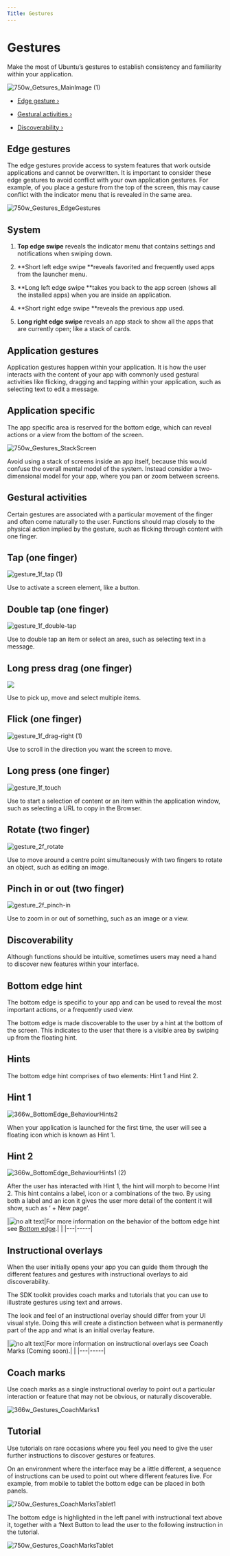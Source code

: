```yaml
---
Title: Gestures
---
```


# Gestures


Make the most of Ubuntu’s gestures to establish consistency and familiarity within your application.

![750w_Getsures_MainImage (1)](https://assets.ubuntu.com/v1/b5eb0c4c-750w_Getsures_MainImage-1.png)


-  [Edge gesture ›](#edge-gestures)

-  [Gestural activities ›](#gestural-activities)

-  [Discoverability ›](#discoverability)


## Edge gestures


The edge gestures provide access to system features that work outside applications and cannot be overwritten. It is important to consider these edge gestures to avoid conflict with your own application gestures. For example, of you place a gesture from the top of the screen, this may cause conflict with the indicator menu that is revealed in the same area.

![750w_Gestures_EdgeGestures](https://assets.ubuntu.com/v1/8739b3a4-750w_Gestures_EdgeGestures.png)


## System


1. **Top edge swipe** reveals the indicator menu that contains settings and notifications when swiping down.

2. **Short left edge swipe **reveals favorited and frequently used apps from the launcher menu.

3. **Long left edge swipe **takes you back to the app screen (shows all the installed apps) when you are inside an application.

4. **Short right edge swipe **reveals the previous app used.

5. **Long right edge swipe** reveals an app stack to show all the apps that are currently open; like a stack of cards.


## Application gestures


Application gestures happen within your application. It is how the user interacts with the content of your app with commonly used gestural activities like flicking, dragging and tapping within your application, such as selecting text to edit a message.


## Application specific


The app specific area is reserved for the bottom edge, which can reveal actions or a view from the bottom of the screen.

![750w_Gestures_StackScreen](https://assets.ubuntu.com/v1/ca82b5f7-750w_Gestures_StackScreen.png)


Avoid using a stack of screens inside an app itself, because this would confuse the overall mental model of the system. Instead consider a two-dimensional model for your app, where you pan or zoom between screens.


## Gestural activities


Certain gestures are associated with a particular movement of the finger and often come naturally to the user. Functions should map closely to the physical action implied by the gesture, such as flicking through content with one finger.


## Tap (one finger)
![gesture_1f_tap (1)](https://assets.ubuntu.com/v1/30dd55e1-gesture_1f_tap-1.png)


Use to activate a screen element, like a button.


## Double tap (one finger)
![gesture_1f_double-tap](https://assets.ubuntu.com/v1/ac2edefd-gesture_1f_double-tap.png)


Use to double tap an item or select an area, such as selecting text in a message.


## Long press drag (one finger)
![](https://assets.ubuntu.com/v1/d72ccece-gesture_1f_swipe-right.png)


Use to pick up, move and select multiple items.


## Flick (one finger)
![gesture_1f_drag-right (1)](https://assets.ubuntu.com/v1/5934dbfa-gesture_1f_drag-right-1.png)


Use to scroll in the direction you want the screen to move.


## Long press (one finger)
![gesture_1f_touch](https://assets.ubuntu.com/v1/f4bb4e3b-gesture_1f_touch.png)


Use to start a selection of content or an item within the application window, such as selecting a URL to copy in the Browser.


## Rotate (two finger)
![gesture_2f_rotate](https://assets.ubuntu.com/v1/a7cc3136-gesture_2f_rotate.png)


Use to move around a centre point simultaneously with two fingers to rotate an object, such as editing an image.


## Pinch in or out (two finger)
![gesture_2f_pinch-in](https://assets.ubuntu.com/v1/f87d1a6d-gesture_2f_pinch-in.png)


Use to zoom in or out of something, such as an image or a view.


## Discoverability


Although functions should be intuitive, sometimes users may need a hand to discover new features within your interface.


## Bottom edge hint


The bottom edge is specific to your app and can be used to reveal the most important actions, or a frequently used view.


The bottom edge is made discoverable to the user by a hint at the bottom of the screen. This indicates to the user that there is a visible area by swiping up from the floating hint.


## Hints


The bottom edge hint comprises of two elements: Hint 1 and Hint 2.


## Hint 1
![366w_BottomEdge_BehaviourHints2](https://assets.ubuntu.com/v1/9f1dbb3b-366w_BottomEdge_BehaviourHints2.png)


When your application is launched for the first time, the user will see a floating icon which is known as Hint 1.


## Hint 2
![366w_BottomEdge_BehaviourHints1 (2)](https://assets.ubuntu.com/v1/fab43755-366w_BottomEdge_BehaviourHints1-2.png)


After the user has  interacted with Hint 1, the hint will morph to become Hint 2. This hint contains a label, icon or a combinations of the two. By using both a label and an icon it gives the user more detail of the content it will show, such as ‘ + New page’.


|![no alt text](https://assets.ubuntu.com/v1/75f60d24-link_external.png)|For more information on the behavior of the bottom edge hint see  [Bottom edge](../building-blocks/bottom-edge.md).|
|
|---|-----|


## Instructional overlays


When the user initially opens your app you can guide them through the different features and gestures with instructional overlays to aid discoverability.


The SDK toolkit provides coach marks and tutorials that you can use to illustrate gestures using text and arrows.


The look and feel of an instructional overlay should differ from your UI visual style. Doing this will create a distinction between what is permanently part of the app and what is an initial overlay feature.


|![no alt text](https://assets.ubuntu.com/v1/e9f11635-information-link.png)|For more information on instructional overlays see Coach Marks (Coming soon).|
|
|---|-----|


## Coach marks


Use coach marks as a single instructional overlay to point out a particular interaction or feature that may not be obvious, or naturally discoverable.


![366w_Gestures_CoachMarks1](https://assets.ubuntu.com/v1/4f896bc6-366w_Gestures_CoachMarks1.png)


## Tutorial


Use tutorials on rare occasions where you feel you need to give the user further instructions to discover gestures or features.


On an environment where the interface may be a little different, a sequence of instructions can be used to point out where different features live. For example, from mobile to tablet the bottom edge can be placed in both panels.


![750w_Gestures_CoachMarksTablet1](https://assets.ubuntu.com/v1/294a8035-750w_Gestures_CoachMarksTablet1.png)


The bottom edge is highlighted in the left panel with instructional text above it, together with a ‘Next Button to lead the user to the following instruction in the tutorial.


![750w_Gestures_CoachMarksTablet](https://assets.ubuntu.com/v1/9f9c1af3-750w_Gestures_CoachMarksTablet.png)
